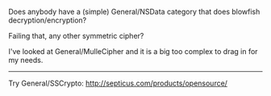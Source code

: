 Does anybody have a (simple) General/NSData category that does blowfish decryption/encryption?

Failing that, any other symmetric cipher?

I've looked at General/MulleCipher and it is a big too complex to drag in for my needs.

----

Try General/SSCrypto: http://septicus.com/products/opensource/